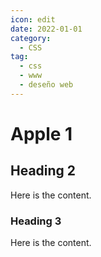 ```yaml
---
icon: edit
date: 2022-01-01
category:
  - CSS
tag:
  - css
  - www
  - deseño web
---
```


# Apple 1

## Heading 2

Here is the content.

### Heading 3

Here is the content.

